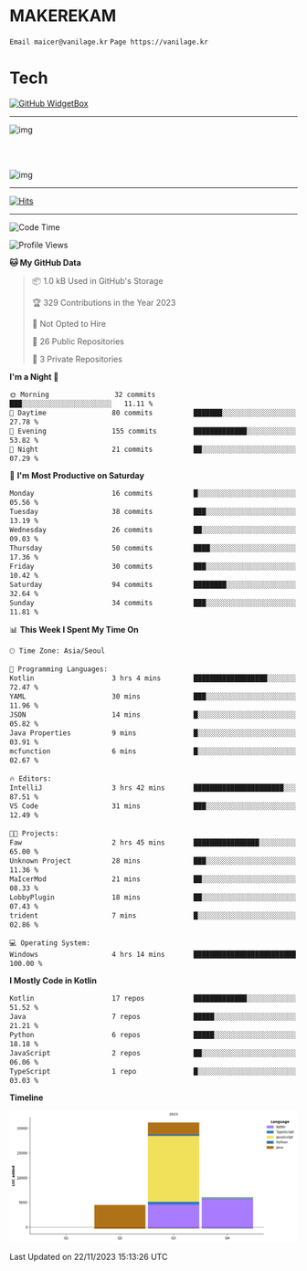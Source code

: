 # MAKEREKAM

`Email maicer@vanilage.kr`
`Page https://vanilage.kr`

# Tech

[![GitHub WidgetBox](https://github-widgetbox.vercel.app/api/skills?languages=python,js,ts,c,cpp,cs,java,kotlin,bash,md,html,css,xml,yaml,swift,powershell,json,R,SQL,php&tools=git,npm,gradle,nodejs,vercel,nginx&includeNames=true&theme=darkmode)](https://github.com/Jurredr/github-widgetbox)

---

![img](https://github-readme-stats.vercel.app/api/top-langs/?username=MAKEREKAM&layout=compact&theme=gruvbox)

<br>
<br>

![img](https://github-readme-stats.vercel.app/api/?username=MAKEREKAM&layout=compact&theme=gruvbox)

---

[![Hits](https://hits.seeyoufarm.com/api/count/incr/badge.svg?url=https%3A%2F%2Fgithub.com%2FMAKEREKAM&count_bg=%234A49D1&title_bg=%23555555&icon=&icon_color=%23E7E7E7&title=방문&edge_flat=false)](https://hits.seeyoufarm.com)

---

<!--START_SECTION:waka-->
![Code Time](http://img.shields.io/badge/Code%20Time-81%20hrs%2054%20mins-blue)

![Profile Views](http://img.shields.io/badge/Profile%20Views-0-blue)

**🐱 My GitHub Data** 

> 📦 1.0 kB Used in GitHub's Storage 
 > 
> 🏆 329 Contributions in the Year 2023
 > 
> 🚫 Not Opted to Hire
 > 
> 📜 26 Public Repositories 
 > 
> 🔑 3 Private Repositories 
 > 
**I'm a Night 🦉** 

```text
🌞 Morning                32 commits          ███░░░░░░░░░░░░░░░░░░░░░░   11.11 % 
🌆 Daytime                80 commits          ███████░░░░░░░░░░░░░░░░░░   27.78 % 
🌃 Evening                155 commits         █████████████░░░░░░░░░░░░   53.82 % 
🌙 Night                  21 commits          ██░░░░░░░░░░░░░░░░░░░░░░░   07.29 % 
```
📅 **I'm Most Productive on Saturday** 

```text
Monday                   16 commits          █░░░░░░░░░░░░░░░░░░░░░░░░   05.56 % 
Tuesday                  38 commits          ███░░░░░░░░░░░░░░░░░░░░░░   13.19 % 
Wednesday                26 commits          ██░░░░░░░░░░░░░░░░░░░░░░░   09.03 % 
Thursday                 50 commits          ████░░░░░░░░░░░░░░░░░░░░░   17.36 % 
Friday                   30 commits          ███░░░░░░░░░░░░░░░░░░░░░░   10.42 % 
Saturday                 94 commits          ████████░░░░░░░░░░░░░░░░░   32.64 % 
Sunday                   34 commits          ███░░░░░░░░░░░░░░░░░░░░░░   11.81 % 
```


📊 **This Week I Spent My Time On** 

```text
🕑︎ Time Zone: Asia/Seoul

💬 Programming Languages: 
Kotlin                   3 hrs 4 mins        ██████████████████░░░░░░░   72.47 % 
YAML                     30 mins             ███░░░░░░░░░░░░░░░░░░░░░░   11.96 % 
JSON                     14 mins             █░░░░░░░░░░░░░░░░░░░░░░░░   05.82 % 
Java Properties          9 mins              █░░░░░░░░░░░░░░░░░░░░░░░░   03.91 % 
mcfunction               6 mins              █░░░░░░░░░░░░░░░░░░░░░░░░   02.67 % 

🔥 Editors: 
IntelliJ                 3 hrs 42 mins       ██████████████████████░░░   87.51 % 
VS Code                  31 mins             ███░░░░░░░░░░░░░░░░░░░░░░   12.49 % 

🐱‍💻 Projects: 
Faw                      2 hrs 45 mins       ████████████████░░░░░░░░░   65.00 % 
Unknown Project          28 mins             ███░░░░░░░░░░░░░░░░░░░░░░   11.36 % 
MaIcerMod                21 mins             ██░░░░░░░░░░░░░░░░░░░░░░░   08.33 % 
LobbyPlugin              18 mins             ██░░░░░░░░░░░░░░░░░░░░░░░   07.43 % 
trident                  7 mins              █░░░░░░░░░░░░░░░░░░░░░░░░   02.86 % 

💻 Operating System: 
Windows                  4 hrs 14 mins       █████████████████████████   100.00 % 
```

**I Mostly Code in Kotlin** 

```text
Kotlin                   17 repos            █████████████░░░░░░░░░░░░   51.52 % 
Java                     7 repos             █████░░░░░░░░░░░░░░░░░░░░   21.21 % 
Python                   6 repos             █████░░░░░░░░░░░░░░░░░░░░   18.18 % 
JavaScript               2 repos             ██░░░░░░░░░░░░░░░░░░░░░░░   06.06 % 
TypeScript               1 repo              █░░░░░░░░░░░░░░░░░░░░░░░░   03.03 % 
```



**Timeline**

![Lines of Code chart](https://raw.githubusercontent.com/MAKEREKAM/MAKEREKAM/main/assets/bar_graph.png)


 Last Updated on 22/11/2023 15:13:26 UTC
<!--END_SECTION:waka-->
